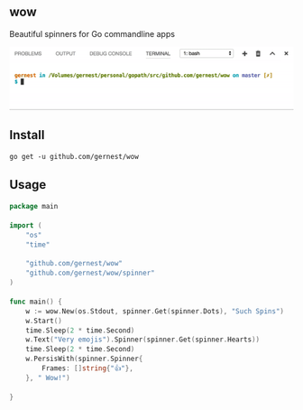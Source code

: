 
## wow

Beautiful spinners for Go commandline apps

![wow](static/wow.gif)

## Install
    go get -u github.com/gernest/wow

## Usage

```go
package main

import (
	"os"
	"time"

	"github.com/gernest/wow"
	"github.com/gernest/wow/spinner"
)

func main() {
	w := wow.New(os.Stdout, spinner.Get(spinner.Dots), "Such Spins")
	w.Start()
	time.Sleep(2 * time.Second)
	w.Text("Very emojis").Spinner(spinner.Get(spinner.Hearts))
	time.Sleep(2 * time.Second)
	w.PersisWith(spinner.Spinner{
		Frames: []string{"👍"},
	}, " Wow!")

}
```